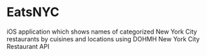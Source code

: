 # EatsNYC
iOS application which shows names of categorized New York City restaurants by cuisines and locations using DOHMH New York City Restaurant API
